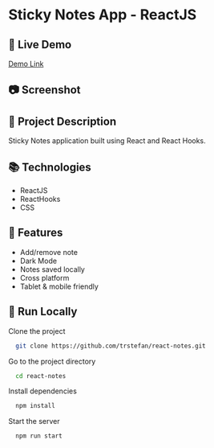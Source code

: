# Sticky Notes App - ReactJS

## :link:	Live Demo 

[Demo Link](https://trstefan.github.io/react-notes/)

## 📷 Screenshot

## 📝 Project Description

Sticky Notes application built using React and React Hooks.

## 📚 Technologies

- ReactJS
- ReactHooks
- CSS

## 🎯 Features

- Add/remove note
- Dark Mode
- Notes saved locally
- Cross platform
- Tablet & mobile friendly

## :runner: Run Locally 
Clone the project

```bash
  git clone https://github.com/trstefan/react-notes.git
```

Go to the project directory

```bash
  cd react-notes
```

Install dependencies

```bash
  npm install
```

Start the server

```bash
  npm run start
```
